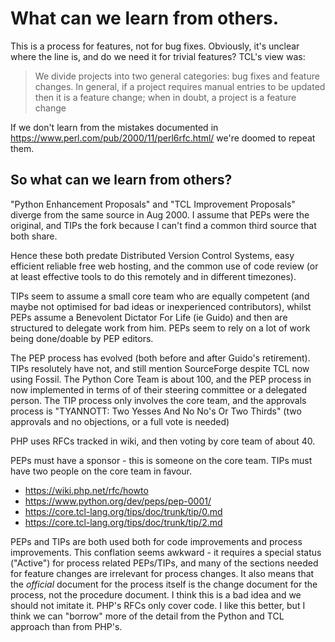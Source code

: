 # What can we learn from others.

This is a process for features, not for bug fixes. Obviously, it's
unclear where the line is, and do we need it for trivial features?
TCL's view was:

> We divide projects into two general categories: bug fixes and feature changes. In general, if a project requires manual entries to be updated then it is a feature change; when in doubt, a project is a feature change

If we don't learn from the mistakes documented in https://www.perl.com/pub/2000/11/perl6rfc.html/ we're doomed to repeat them.

## So what can we learn from others?

"Python Enhancement Proposals" and "TCL Improvement Proposals" diverge from the same source in Aug 2000. I assume that PEPs were the original, and TIPs the fork because I can't find a common third source that both share.

Hence these both predate Distributed Version Control Systems, easy efficient reliable free web hosting, and the common use of code review (or at least effective tools to do this remotely and in different timezones).

TIPs seem to assume a small core team who are equally competent (and maybe not optimised for bad ideas or inexperienced contributors), whilst PEPs assume a Benevolent Dictator For Life (ie Guido) and then are structured to delegate work from him. PEPs seem to rely on a lot of work being done/doable by PEP editors.

The PEP process has evolved (both before and after Guido's retirement).  TIPs resolutely have not, and still mention SourceForge despite TCL now using Fossil. The Python Core Team is about 100, and the PEP process in now implemented in terms of of their steering committee or a delegated person.  The TIP process only involves the core team, and the approvals process is "TYANNOTT: Two Yesses And No No's Or Two Thirds" (two approvals and no objections, or a full vote is needed)

PHP uses RFCs tracked in wiki, and then voting by core team of about 40.

PEPs must have a sponsor - this is someone on the core team.
TIPs must have two people on the core team in favour.

* https://wiki.php.net/rfc/howto
* https://www.python.org/dev/peps/pep-0001/
* https://core.tcl-lang.org/tips/doc/trunk/tip/0.md
* https://core.tcl-lang.org/tips/doc/trunk/tip/2.md

PEPs and TIPs are both used both for code improvements and process improvements. This conflation seems awkward - it requires a special status ("Active") for process related PEPs/TIPs, and many of the sections needed for feature changes are irrelevant for process changes. It also means that the *official* document for the process itself is the change document for the process, not the procedure document. I think this is a bad idea and we should not imitate it. PHP's RFCs only cover code. I like this better, but I think we can "borrow" more of the detail from the Python and TCL approach than from PHP's.
